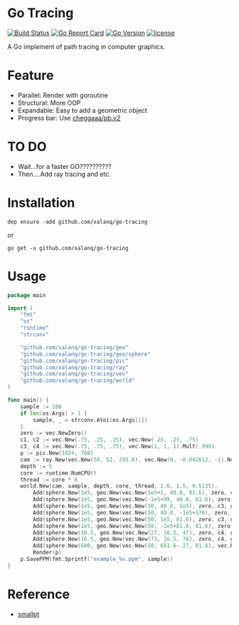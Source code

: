 # Go Tracing

[![Build Status](https://travis-ci.org/xalanq/go-tracing.svg?branch=master)](https://travis-ci.org/xalanq/go-tracing)
[![Go Report Card](https://goreportcard.com/badge/github.com/xalanq/go-tracing)](https://goreportcard.com/report/github.com/xalanq/go-tracing)
[![Go Version](https://img.shields.io/badge/go-%3E%3D1.6-green.svg)](https://github.com/golang)
[![license](https://img.shields.io/badge/license-MIT-%23373737.svg)](https://raw.githubusercontent.com/xalanq/go-tracing/master/LICENSE)

A Go implement of path tracing in computer graphics.

# Feature

* Parallel: Render with goroutine
* Structural: More OOP
* Expandable: Easy to add a geometric object
* Progress bar: Use [cheggaaa/pb.v2](https://github.com/cheggaaa/pb/tree/v2)

# TO DO

* Wait...for a faster GO??????????
* Then....Add ray tracing and etc.

# Installation

`dep ensure -add github.com/xalanq/go-tracing`

or

`go get -u github.com/xalanq/go-tracing`

# Usage

```Go
package main

import (
	"fmt"
	"os"
	"runtime"
	"strconv"

	"github.com/xalanq/go-tracing/geo"
	"github.com/xalanq/go-tracing/geo/sphere"
	"github.com/xalanq/go-tracing/pic"
	"github.com/xalanq/go-tracing/ray"
	"github.com/xalanq/go-tracing/vec"
	"github.com/xalanq/go-tracing/world"
)

func main() {
	sample := 200
	if len(os.Args) > 1 {
		sample, _ = strconv.Atoi(os.Args[1])
	}
	zero := vec.NewZero()
	c1, c2 := vec.New(.75, .25, .25), vec.New(.25, .25, .75)
	c3, c4 := vec.New(.75, .75, .75), vec.New(1, 1, 1).Mult(.999)
	p := pic.New(1024, 768)
	cam := ray.New(vec.New(50, 52, 295.6), vec.New(0, -0.042612, -1).Norm())
	depth := 5
	core := runtime.NumCPU()
	thread := core * 8
	world.New(cam, sample, depth, core, thread, 1.0, 1.5, 0.5135).
		Add(sphere.New(1e5, geo.New(vec.New(1e5+1, 40.8, 81.6), zero, c1, geo.Diffuse))).
		Add(sphere.New(1e5, geo.New(vec.New(-1e5+99, 40.8, 81.6), zero, c2, geo.Diffuse))).
		Add(sphere.New(1e5, geo.New(vec.New(50, 40.8, 1e5), zero, c3, geo.Diffuse))).
		Add(sphere.New(1e5, geo.New(vec.New(50, 40.8, -1e5+170), zero, zero, geo.Diffuse))).
		Add(sphere.New(1e5, geo.New(vec.New(50, 1e5, 81.6), zero, c3, geo.Diffuse))).
		Add(sphere.New(1e5, geo.New(vec.New(50, -1e5+81.6, 81.6), zero, c3, geo.Diffuse))).
		Add(sphere.New(16.5, geo.New(vec.New(27, 16.5, 47), zero, c4, geo.Specular))).
		Add(sphere.New(16.5, geo.New(vec.New(73, 16.5, 78), zero, c4, geo.Refractive))).
		Add(sphere.New(600, geo.New(vec.New(50, 681.6-.27, 81.6), vec.New(12, 12, 12), zero, geo.Diffuse))).
		Render(p)
	p.SavePPM(fmt.Sprintf("example_%v.ppm", sample))
}
```

# Reference

* [smallpt](http://www.kevinbeason.com/smallpt/)

